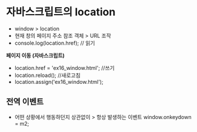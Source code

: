 # 자바스크립트의 location
- window > location 
- 현재 창의 페이지 주소 참조 객체 > URL 조작
- console.log(location.href); // 읽기

**페이지 이동 (자바스크립트)**

- location.href = 'ex16_window.html'; //쓰기 
- location.reload(); //새로고침 
- location.assign('ex16_window.html');


## 전역 이벤트
- 어떤 상황에서 행동하던지 상관없이 > 항상 발생하는 이벤트 
window.onkeydown = m2;

